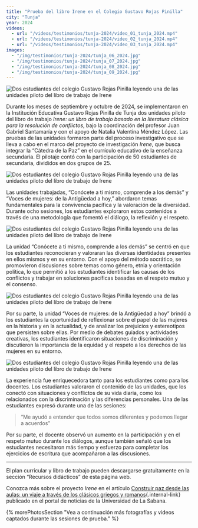 ```yaml
---
title: "Prueba del libro Irene en el Colegio Gustavo Rojas Pinilla"
city: "Tunja"
year: 2024
videos:
  - url: "/videos/testimonios/tunja-2024/video_01_tunja_2024.mp4"
  - url: "/videos/testimonios/tunja-2024/video_02_tunja_2024.mp4"
  - url: "/videos/testimonios/tunja-2024/video_03_tunja_2024.mp4"
images:
  - "/img/testimonios/tunja-2024/tunja_06_2024.jpg"
  - "/img/testimonios/tunja-2024/tunja_07_2024.jpg"
  - "/img/testimonios/tunja-2024/tunja_08_2024.jpg"
  - "/img/testimonios/tunja-2024/tunja_09_2024.jpg"
---
```


<img src="/img/testimonios/tunja-2024/tunja_01_2024.jpg" alt="Dos estudiantes del colegio Gustavo Rojas Pinilla leyendo una de las unidades piloto del libro de trabajo de Irene" class="testimonial-image">

Durante los meses de septiembre y octubre de 2024, se implementaron en la Institución Educativa Gustavo Rojas Pinilla de Tunja dos unidades piloto del libro de trabajo *Irene: un libro de trabajo basado en la literatura clásica para la resolución de conflictos*, bajo la coordinación del profesor Juan Gabriel Santamaría y con el apoyo de Natalia Valentina Méndez López. Las pruebas de las unidades formaron parte del proceso investigativo que se lleva a cabo en el marco del proyecto de investigación *Irene*, que busca integrar la “Cátedra de la Paz” en el currículo educativo de la enseñanza secundaria. El pilotaje contó con la participación de 50 estudiantes de secundaria, divididos en dos grupos de 25.

<img src="/img/testimonios/tunja-2024/tunja_02_2024.jpg" alt="Dos estudiantes del colegio Gustavo Rojas Pinilla leyendo una de las unidades piloto del libro de trabajo de Irene" class="testimonial-image">

Las unidades trabajadas, “Conócete a ti mismo, comprende a los demás” y “Voces de mujeres: de la Antigüedad a hoy,” abordaron temas fundamentales para la convivencia pacífica y la valoración de la diversidad. Durante ocho sesiones, los estudiantes exploraron estos contenidos a través de una metodología que fomentó el diálogo, la reflexión y el respeto.

<img src="/img/testimonios/tunja-2024/tunja_03_2024.jpg" alt="Dos estudiantes del colegio Gustavo Rojas Pinilla leyendo una de las unidades piloto del libro de trabajo de Irene" class="testimonial-image">

La unidad “Conócete a ti mismo, comprende a los demás” se centró en que los estudiantes reconocieran y valoraran las diversas identidades presentes en ellos mismos y en su entorno. Con el apoyo del método socrático, se promovieron discusiones sobre temas como género, etnia y orientación política, lo que permitió a los estudiantes identificar las causas de los conflictos y trabajar en soluciones pacíficas basadas en el respeto mutuo y el consenso.

<img src="/img/testimonios/tunja-2024/tunja_04_2024.jpg" alt="Dos estudiantes del colegio Gustavo Rojas Pinilla leyendo una de las unidades piloto del libro de trabajo de Irene" class="testimonial-image">

Por su parte, la unidad “Voces de mujeres: de la Antigüedad a hoy” brindó a los estudiantes la oportunidad de reflexionar sobre el papel de las mujeres en la historia y en la actualidad, y de analizar los prejuicios y estereotipos que persisten sobre ellas. Por medio de debates guiados y actividades creativas, los estudiantes identificaron situaciones de discriminación y discutieron la importancia de la equidad y el respeto a los derechos de las mujeres en su entorno.

<img src="/img/testimonios/tunja-2024/tunja_05_2024.jpg" alt="Dos estudiantes del colegio Gustavo Rojas Pinilla leyendo una de las unidades piloto del libro de trabajo de Irene" class="testimonial-image">

La experiencia fue enriquecedora tanto para los estudiantes como para los docentes. Los estudiantes valoraron el contenido de las unidades, que los conectó con situaciones y conflictos de su vida diaria, como los relacionados con la discriminación y las diferencias personales. Una de las estudiantes expresó durante una de las sesiones:

> “Me ayudó a entender que todos somos diferentes y podemos llegar a acuerdos”

Por su parte, el docente observó un aumento en la participación y en el respeto mutuo durante los diálogos, aunque también señaló que los estudiantes necesitaron más tiempo y esfuerzo para completar los ejercicios de escritura que acompañaron a las discusiones.

<hr class="solid">

El plan curricular y libro de trabajo pueden descargarse gratuitamente en la sección “Recursos didácticos” de esta página web.

Conozca más sobre el proyecto *Irene* en el artículo [Construir paz desde las aulas: un viaje a través de los clásicos griegos y romanos](https://www.unisabana.edu.co/portaldenoticias/paso-en-la-sabana/construir-paz-desde-las-aulas-un-viaje-a-traves-de-los-clasicos-griegos-y-romanos/){.internal-link} publicado en el portal de noticias de la Universidad de La Sabana.

{% morePhotosSection "Vea a continuación más fotografías y videos captados durante las sesiones de prueba." %}

